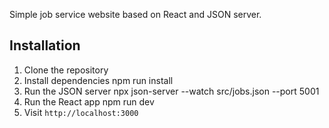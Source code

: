 Simple job service website based on React and JSON server.

## Installation
1. Clone the repository
2. Install dependencies
npm run install
3. Run the JSON server
npx json-server --watch src/jobs.json --port 5001
4. Run the React app
npm run dev
5. Visit `http://localhost:3000`
